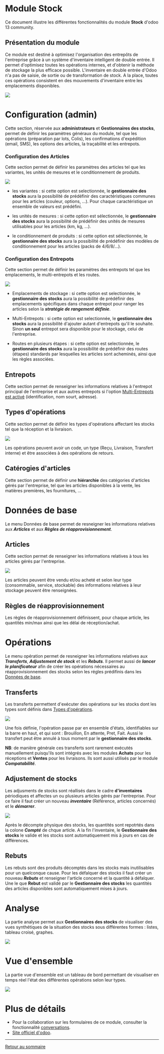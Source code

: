 # Module Stock

Ce document illustre les différentes fonctionnalités du module **Stock** d'odoo 13 community. 

## Présentation du module 

Ce module est destiné à optimisez l'organisation des entrepôts de l'entreprise grâce à un système d'inventaire intelligent de double entrée. Il permet d'optimisez toutes les opérations internes, et d'obtenir la méthode de stockage la plus efficace possible. L'inventaire en double entrée d'Odoo n'a pas de saisie, de sortie ou de transformation de stock. A la place, toutes ces opérations consistent en des mouvements d'inventaire entre les emplacements disponibles.

![](./images/stock-overview.png)

# Configuration (admin)

Cette section, réservée aux **administrateurs** et **Gestionnaires des stocks**, permet de définir les paramètres généraux du module, tel que les opérations (préparation par lots, Colis), les confirmations d'expédition (email, SMS), les options des articles, la traçabilité et les entrepots.

### Configuration des Articles

Cette section permet de définir les paramètres des articles tel que les variantes, les unités de mesures et le conditionnement de produits. 

![](./images/stock-config-article.png)

* les variantes : si cette option est selectionnée, le **gestionnaire des stocks** aura la possibilité de prédéfinir des caractéristiques communes pour les articles (couleur, options, ...). Pour chaque caractéristique un ensemble de valeurs est prédéfini. 

* les unités de mesures : si cette option est sélectionnée, le **gestionnaire des stocks** aura la possibilité de prédéfinir des unités de mesures utilisables pour les articles (km, kg, ...). 

* le conditionnement de produits : si cette option est sélectionnée, le **gestionnaire des stocks** aura la possibilité de prédéfinir des modèles de conditionnement pour les articles (packs de 4/6/8/...). 

### Configuration des Entrepots

Cette section permet de définir les paramètres des entrepots tel que les emplacements, le multi-entrepots et les routes. 

![](./images/stock-config-entrepot.png)

* Emplacements de stockage : si cette option est selectionnée, le **gestionnaire des stocks** aura la possibilité de prédéfinir des emplacements spécifiques dans chaque entrepot pour ranger les articles selon la **_stratégie de rangement définie_**. 

* Multi-Entrepots : si cette option est selectionnée, le **gestionnaire des stocks** aura la possibilité d'ajouter autant d'entrepots qu'il le souhaite. Sinon **un seul** entrepot sera disponible pour le stockage, celui de l'entreprise. 

* Routes en plusieurs étapes : si cette option est selectionnée, le **gestionnaire des stocks** aura la possibilité de prédéfinir des routes (étapes) standards par lesquelles les articles sont acheminés, ainsi que les règles associées.

## Entrepots

Cette section permet de renseigner les informations relatives à l'entrepot principal de l'entreprise et aux autres entrepots si l'option [Multi-Entrepots est activé](#configuration-des-entrepots) (identification, nom sourt, adresse).

## Types d'opérations 

Cette section permet de définir les types d'opérations affectant les stocks tel que la réception et la livraison.

![](./images/stock-type-operation.png)

Les opérations peuvent avoir un code, un type (Reçu, Livraison, Transfert interne) et être associées à des opérations de retours.

## Catérogies d'articles 

Cette section permet de définir une **hiérarchie** des catégories d'articles gérés par l'entreprise, tel que les articles disponibles à la vente, les matières premières, les fournitures, ...

# Données de base

Le menu Données de base permet de resneigner les informations relatives aux **_Articles_** et aux **_Règles de réapprovisionnement_**. 

## Articles 

Cette section permet de renseigner les informations relatives à tous les articles gérés par l'entreprise. 

![](./images/stock-article.png)

Les articles peuvent être vendu et/ou acheté et selon leur type (consommable, service, stockable) des informations relatives à leur stockage peuvent être renseignées.

## Règles de réapprovisionnement 

Les règles de réapprovisionnement définissent, pour chaque article, les quantités min/max ainsi que les délai de réception/achat.

# Opérations 

Le menu opération permet de resneigner les informations relatives aux **_Transferts_**, **_Adjustement de stock_** et les **_Rebuts_**. Il permet aussi de **_lancer le planificateur_** afin de créer les opérations nécessaires au réapprovisionnement des stocks selon les régles prédifinis dans les [Données de base](#données-de-base). 

## Transferts

Les transferts permettent d'exécuter des opérations sur les stocks dont les types sont définis dans [Types d'opérations](#types-dopérations). 

![](./images/stock-transfert.png)

Une fois définie, l'opération passe par en ensemble d'états, identifiables sur la barre en haut, et qui sont : Brouillon, En attente, Pret, Fait. Aussi le transfert peut être annulé à tous moment par le **gestionnaire des stocks**.

**NB**: de manière générale ces transferts sont rarement exécutés manuellement puisqu'ils sont intégrés avec les modules **Achats** pour les réceptions et **Ventes** pour les livraisons. Ils sont aussi utilisés par le module **_Compatabilité_**. 

## Adjustement de stocks

Les adjusments de stocks sont réallisés dans le cadre **d'inventaires** périodiques et affectes un ou plusieurs articles gérés par l'entreprise. Pour ce faire il faut créer un nouveau **_inventaire_** (Référence, articles concernés) et le **_démarrer_**.

![](./images/stock-inventaire.png)

Après le décompte physique des stocks, les quantités sont repotrtés dans la colone **_Compté_** de chque article. A la fin l'inventaire, le **Gestionnaire des stocks** le valide et les stocks sont automatiquement mis à jours en cas de différences. 

## Rebuts

Les rebuts sont des produits décomptés dans les stocks mais inutilisables pour un quelconque cause. Pour les défalquer des stocks il faut créer un nouveau **_Rebuts_** et renseigner l'article concerné et la quantité à défalquer. Une le que **Rebut** est validé par le **Gestionnaire des stocks** les quantités des articles disponibles sont automatiquement mises à jours. 

# Analyse 

La partie analyse permet aux **Gestionnaires des stocks** de visualiser des vues synthétiques de la situation des stocks sous différentes formes : listes, tableau croisé, graphes.

![](./images/stock-analyse.png)

# Vue d'ensemble 

La partie vue d'ensemble est un tableau de bord permettant de visualiser en temps réel l'état des différentes opérations selon leur types.

![](./images/stock-vue-ensemble.png)


# Plus de détails 

- Pour la collaboration sur les formulaires de ce module, consulter la fonctionnalité [conversations](./odoo-conversations.md).
- [Site officiel d'odoo](https://www.odoo.com/fr_FR/page/warehouse).  

----
[Retour au sommaire](./odoo-deploy-guidelines-fr.md)